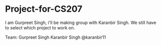 # Project-for-CS207
I am Gurpreet Singh, i'll be making group with Karanbir Singh. We still have to select which project to work on.



Team:
  Gurpreet Singh
  Karanbir Singh @karanbir11
